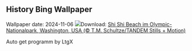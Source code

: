 ## History Bing Wallpaper
Wallpaper date: 2024-11-06
![](https://www.bing.com/th?id=OHR.ShiShiBeach_DE-DE0173093107_UHD.jpg&w=1000)Download: [Shi Shi Beach im Olympic-Nationalpark, Washington, USA (© T.M. Schultze/TANDEM Stills + Motion)](https://www.bing.com/th?id=OHR.ShiShiBeach_DE-DE0173093107_UHD.jpg)

Auto get programm by LtgX
